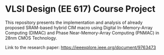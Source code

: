 # VLSI Design (EE 617) Course Project

This repository presents the implementation and analysis of already proposed SRAM-based hybrid CIM macro using Digital In-Memory-Array Computing (DIMAC) and Phase Near-Memory-Array Computing (PNMAC) in 28nm CMOS Technology. 

Link to the research paper:
https://ieeexplore.ieee.org/document/9763473
